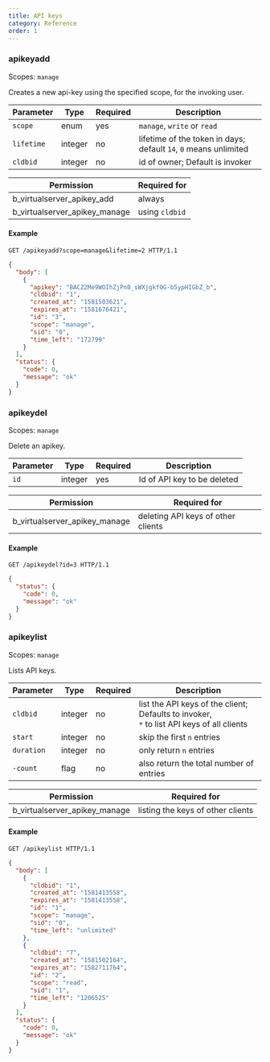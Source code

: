 ```yaml
---
title: API keys
category: Reference
order: 1
---
```


### apikeyadd

Scopes: `manage`

Creates a new api-key using the specified scope, for the invoking user.

| Parameter     | Type      | Required | Description
|---------------|-----------|----------|------------
| `scope`       | enum      | yes      | `manage`, `write` or `read`
| `lifetime`    | integer   | no       | lifetime of the token in days; default `14`, `0` means unlimited
| `cldbid`      | integer   | no       | id of owner; Default is invoker

| Permission                               | Required for
|------------------------------------------|-------------
| b_virtualserver_apikey_add               | always
| b_virtualserver_apikey_manage            | using `cldbid`

#### Example

```http
GET /apikeyadd?scope=manage&lifetime=2 HTTP/1.1
```

```json
{
  "body": [
    {
      "apikey": "BACZ2Me9WOIhZjPn0_sWXjgkfOG-b5ypHIGbZ_b",
      "cldbid": "1",
      "created_at": "1581503621",
      "expires_at": "1581676421",
      "id": "3",
      "scope": "manage",
      "sid": "0",
      "time_left": "172799"
    }
  ],
  "status": {
    "code": 0,
    "message": "ok"
  }
}
```

### apikeydel

Scopes: `manage`

Delete an apikey.

| Parameter     | Type      | Required | Description
|---------------|-----------|----------|------------
| `id`          | integer   | yes      | Id of API key to be deleted

| Permission                               | Required for
|------------------------------------------|-------------
| b_virtualserver_apikey_manage            | deleting API keys of other clients

#### Example

```http
GET /apikeydel?id=3 HTTP/1.1
```

```json
{
  "status": {
    "code": 0,
    "message": "ok"
  }
}
```

### apikeylist

Scopes: `manage`

Lists API keys.

| Parameter     | Type      | Required | Description
|---------------|-----------|----------|------------
| `cldbid`      | integer   | no       | list the API keys of the client; Defaults to invoker,<br/>`*` to list API keys of all clients
| `start`       | integer   | no       | skip the first `n` entries
| `duration`    | integer   | no       | only return `n` entries
| `-count`      | flag      | no       | also return the total number of entries

| Permission                               | Required for
|------------------------------------------|-------------
| b_virtualserver_apikey_manage            | listing the keys of other clients


#### Example

```http
GET /apikeylist HTTP/1.1
```

```json
{
  "body": [
    {
      "cldbid": "1",
      "created_at": "1581413558",
      "expires_at": "1581413558",
      "id": "1",
      "scope": "manage",
      "sid": "0",
      "time_left": "unlimited"
    },
    {
      "cldbid": "7",
      "created_at": "1581502164",
      "expires_at": "1582711764",
      "id": "2",
      "scope": "read",
      "sid": "1",
      "time_left": "1206525"
    }
  ],
  "status": {
    "code": 0,
    "message": "ok"
  }
}
```
